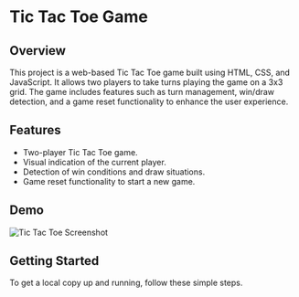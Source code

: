 # Tic Tac Toe Game

## Overview

This project is a web-based Tic Tac Toe game built using HTML, CSS, and JavaScript. It allows two players to take turns playing the game on a 3x3 grid. The game includes features such as turn management, win/draw detection, and a game reset functionality to enhance the user experience.

## Features

- Two-player Tic Tac Toe game.
- Visual indication of the current player.
- Detection of win conditions and draw situations.
- Game reset functionality to start a new game.

## Demo

![Tic Tac Toe Screenshot](Screenshot(133).png)

## Getting Started

To get a local copy up and running, follow these simple steps.



